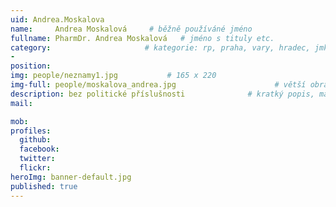 ```yaml
---
uid: Andrea.Moskalova
name:     Andrea Moskalová     # běžně používáné jméno
fullname: PharmDr. Andrea Moskalová   # jméno s tituly etc.
category:                     # kategorie: rp, praha, vary, hradec, jmk, senat
- 
position:
img: people/neznamy1.jpg           # 165 x 220
img-full: people/moskalova_andrea.jpg                      # větší obrázek zobrazený na podrobném profilu
description: bez politické příslušnosti              # kratký popis, max 160 znaků
mail:

mob:         
profiles:
  github:
  facebook:       
  twitter:        
  flickr:       
heroImg: banner-default.jpg
published: true
---
```


